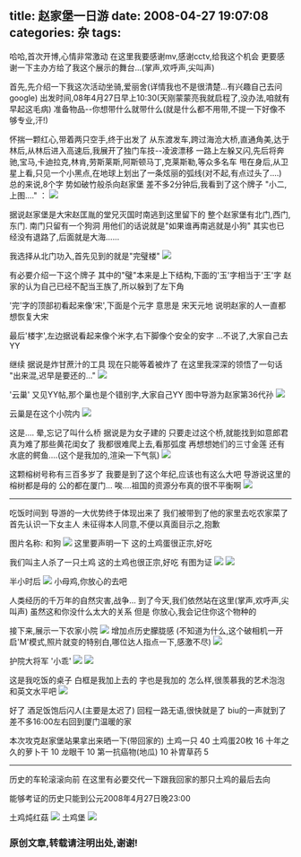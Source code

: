 title: 赵家堡一日游
date: 2008-04-27 19:07:08
categories: 杂
tags: 
---
哈哈,首次开博,心情非常激动 
在这里我要感谢mv,感谢cctv,给我这个机会 
更要感谢一下主办方给了我这个展示的舞台...(掌声,欢呼声,尖叫声) 

首先,先介绍一下我这次活动坐骑,爱丽舍(详情我也不是很清楚...有兴趣自己去问google) 
出发时间,08年4月27日早上10:30(天刚蒙蒙亮我就启程了,没办法,咱就有早起这毛病) 
准备物品--你想带什么就带什么(就是什么都不用带,不提一下好像不够专业,汗!) 

怀揣一颗红心,带着两只空手,终于出发了 
从东渡发车,跨过海沧大桥,直通角美,达于林后,从林后进入高速后,我展开了独门车技--凌波漂移 
一路上左躲又闪,先后将奔驰,宝马,卡迪拉克,林肯,劳斯莱斯,阿斯顿马丁,克莱斯勒,等众多名车 
甩在身后,从卫星上看,只见一个小黑点,在地球上划出了一条炫丽的弧线(对不起,有点过头了....) 
总的来说,8个字 
势如破竹般杀向赵家堡 
差不多2分钟后,我看到了这个牌子 
"小二,上图...." ：
![](http://images.wgq.name/zjb1.jpeg)


据说赵家堡是大宋赵匡胤的堂兄灭国时南逃到这里留下的 
整个赵家堡有北门,西门,东门. 
南门只留有一个狗洞 
用他们的话说就是"如果谁再南逃就是小狗" 
其实也已经没有退路了,后面就是大海...... 

我选择从北门功入,首先见到的就是"完璧楼"
![](http://images.wgq.name/zjb2.jpg)


有必要介绍一下这个牌子 
其中的"璧"本来是上下结构,下面的'玉'字相当于'王'字 
赵家的认为自己已经不配当王族了,所以躲到了左下角 

'完'字的顶部初看起来像'宋',下面是个元字 
意思是 宋天元地 
说明赵家的人一直都想恢复大宋 

最后'楼字',左边据说看起来像个米字,右下脚像个安全的安字 
...不说了,大家自己去YY 

继续 
据说是炸甘蔗汁的工具 
现在只能等着被炸了 
在这里我深深的领悟了一句话 
"出来混,迟早是要还的..."
![](http://images.wgq.name/zjb3.jpg)


'云巢' 
又见YY帖,那个巢也是个错别字,大家自己YY 
图中导游为赵家第36代孙
![](http://images.wgq.name/zjb4.jpg)

云巢是在这个小院内 
![](http://images.wgq.name/zjb5.jpg)


这是.... 
晕,忘记了叫什么桥 
据说是为女子建的 
只要走过这个桥,就能找到如意郎君 
真为难了那些黄花闺女了 
我都很难爬上去,看那弧度 
再想想她们的三寸金莲 
还有水底的鳄鱼....(这个是我加的,渲染一下气氛)
![](http://images.wgq.name/zjb6.jpg)


这颗榕树号称有三百多岁了 
我要是到了这个年纪,应该也有这么大吧 
导游说这里的榕树都是母的 
公的都在厦门... 
唉....祖国的资源分布真的很不平衡啊
![](http://images.wgq.name/zjb7.jpg)

- - -
吃饭时间到 
导游的一大优势终于体现出来了 
我们被带到了他的家里去吃农家菜了 
首先认识一下女主人 
未征得本人同意,不便以真面目示之,抱歉 

图片名称: 和狗
![](http://images.wgq.name/zjb8.jpg)
这里要声明一下 
这的土鸡蛋很正宗,好吃 

我们叫主人杀了一只土鸡 
这的土鸡也很正宗,好吃 
有图为证 
![](http://images.wgq.name/zjb9.jpg)
![](http://images.wgq.name/zjb10.jpg)

半小时后
![](http://images.wgq.name/zjb11.jpg)
小母鸡,你放心的去吧 

人类经历的千万年的自然灾害,战争... 
到了今天,我们依然站在这里(掌声,欢呼声,尖叫声) 
虽然这和你没什么太大的关系 
但是 
你放心,我会记住你这个物种的 

接下来,展示一下农家小院
![](http://images.wgq.name/zjb12.jpg)
增加点历史朦胧感 
(不知道为什么,这个破相机一开启'M'模式,照片就变的特别白,哪位达人指点一下,感激不尽)
![](http://images.wgq.name/zjb13.jpg)

护院大将军 '小乖'
![](http://images.wgq.name/zjb14.jpg)
![](http://images.wgq.name/zjb15.jpg)

这是我吃饭的桌子 
白框是我加上去的 
字也是我加的 
怎么样,很羡慕我的艺术泡泡和英文水平吧
![](http://images.wgq.name/zjb16.jpg)

好了 
酒足饭饱后闪人(主要是太迟了) 
回程一路无语,很快就是了 
biu的一声就到了 
差不多16:00左右回到厦门温暖的家 

本次攻克赵家堡站果拿出来晒一下(带回家的) 
土鸡一只 40 
土鸡蛋20枚 16 
十年之久的萝卜干 10 
龙眼干 10 
第一抗癌物(地瓜) 10 
补胃草药 5 

- - -
历史的车轮滚滚向前 
在这里有必要交代一下跟我回家的那只土鸡的最后去向 

能够考证的历史只能到公元2008年4月27日晚23:00 

土鸡炖红菇 
![](http://images.wgq.name/zjb17.jpg)
土鸡堡
![](http://images.wgq.name/zjb18.jpg)

### 原创文章,转载请注明出处,谢谢! ###
